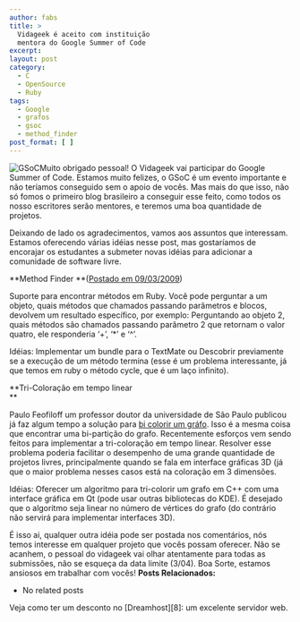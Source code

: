 ```yaml
---
author: fabs
title: >
  Vidageek é aceito com instituição
  mentora do Google Summer of Code
excerpt:
layout: post
category:
  - C
  - OpenSource
  - Ruby
tags:
  - Google
  - grafos
  - gsoc
  - method_finder
post_format: [ ]
---
```

![][1]Muito obrigado pessoal! O Vidageek vai participar do Google Summer of Code. Estamos muito felizes, o GSoC é um evento importante e não teríamos conseguido sem o apoio de vocês. Mas mais do que isso, não só fomos o primeiro blog brasileiro a conseguir esse feito, como todos os nosso escritores serão mentores, e teremos uma boa quantidade de projetos.

Deixando de lado os agradecimentos, vamos aos assuntos que interessam. Estamos oferecendo várias idéias nesse post, mas gostaríamos de encorajar os estudantes a submeter novas idéias para adicionar a comunidade de software livre.

**Method Finder **([Postado em 09/03/2009][2])

Suporte para encontrar métodos em Ruby. Você pode perguntar a um objeto, quais métodos que chamados passando parâmetros e blocos, devolvem um resultado específico, por exemplo: Perguntando ao objeto 2, quais métodos são chamados passando parâmetro 2 que retornam o valor quatro, ele responderia ‘+’, ‘*’ e ‘^’.

Idéias: Implementar um bundle para o TextMate ou Descobrir previamente se a execução de um método termina (esse é um problema interessante, já que temos em ruby o método cycle, que é um laço infinito).

**Tri-Coloração em tempo linear  
**

Paulo Feofiloff um professor doutor da universidade de São Paulo publicou já faz algum tempo a solução para [bi colorir um gráfo][3]. Isso é a mesma coisa que encontrar uma bi-partição do grafo. Recentemente esforços vem sendo feitos para implementar a tri-coloração em tempo linear. Resolver esse problema poderia facilitar o desempenho de uma grande quantidade de projetos livres, principalmente quando se fala em interface gráficas 3D (já que o maior problema nesses casos está na coloração em 3 dimensões.

Idéias: Oferecer um algoritmo para tri-colorir um grafo em C++ com uma interface gráfica em Qt (pode usar outras bibliotecas do KDE). É desejado que o algoritmo seja linear no número de vértices do grafo (do contrário não servirá para implementar interfaces 3D).

É isso ai, qualquer outra idéia pode ser postada nos comentários, nós temos interesse em qualquer projeto que vocês possam oferecer. Não se acanhem, o pessoal do vidageek vai olhar atentamente para todas as submissões, não se esqueça da data limite (3/04). Boa Sorte, estamos ansiosos em trabalhar com vocês! 
**Posts Relacionados:** 
*   No related posts










Veja como ter um desconto no [Dreamhost][8]: um excelente servidor web.

 [1]: http://upload.wikimedia.org/wikipedia/en/1/1f/GSOC_198x128.png "GSoC"
 [2]: http://vidageek.net/2009/03/09/ruby-method-finder/
 [3]: http://www.ime.usp.br/~pf/algoritmos_em_grafos/aulas/v-coloring.html





